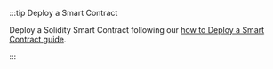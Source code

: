 :::tip Deploy a Smart Contract 

Deploy a Solidity Smart Contract following our [how to Deploy a Smart Contract guide](../../guides/developer/iota-chains/how-tos/deploy-a-smart-contract.mdx#remix).

:::
